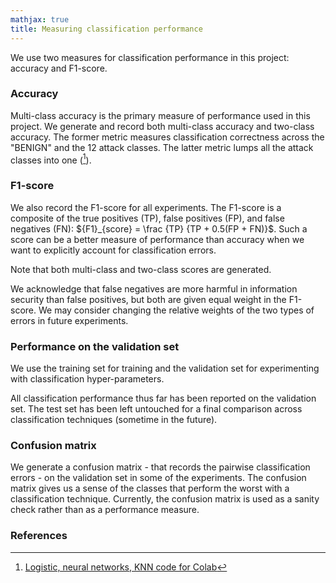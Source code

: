 ```yaml
---
mathjax: true
title: Measuring classification performance
---
```

We use two measures for classification performance in this project: accuracy and F1-score.

### Accuracy
Multi-class accuracy is the primary measure of performance used in this project. We generate and record both multi-class accuracy and two-class accuracy. The former metric measures classification correctness across the "BENIGN" and the 12 attack classes. The latter metric lumps all the attack classes into one ([^colab2]).

### F1-score
We also record the F1-score for all experiments. The F1-score is a composite of the true positives (TP), false positives (FP), and false negatives (FN): ${F1}_{score} = \frac {TP} {TP + 0.5(FP + FN)}$. Such a score can be a better measure of performance than accuracy when we want to explicitly account for classification errors.

Note that both multi-class and two-class scores are generated.

We acknowledge that false negatives are more harmful in information security than false positives, but both are given equal weight in the F1-score. We may consider changing the relative weights of the two types of errors in future experiments.

### Performance on the validation set
We use the training set for training and the validation set for experimenting with classification hyper-parameters. 

All classification performance thus far has been reported on the validation set. The test set has been left untouched for a final comparison across classification techniques (sometime in the future).

### Confusion matrix
We generate a confusion matrix - that records the pairwise classification errors - on the validation set in some of the experiments. The confusion matrix gives us a sense of the classes that perform the worst with a classification technique. Currently, the confusion matrix is used as a sanity check rather than as a performance measure.

### References
[^colab2]: [Logistic, neural networks, KNN code for Colab](https://github.com/r-dube/CICIDS/blob/main/cicids_classifiers.ipynb)
